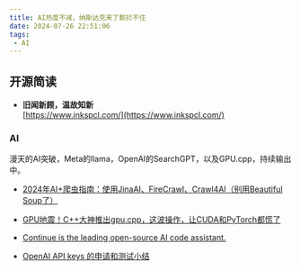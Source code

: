 ```yaml
---
title: AI热度不减，纳斯达克来了都拦不住
date: 2024-07-26 22:51:06
tags:
 - AI
---
```


## 开源简读

 - **旧闻新顾，温故知新**<br>[https://www.inkspcl.com/](https://www.inkspcl.com/)

### AI

漫天的AI突破，Meta的llama，OpenAI的SearchGPT，以及GPU.cpp，持续输出中。

- [2024年AI+爬虫指南：使用JinaAI、FireCrawl、Crawl4AI（别用Beautiful Soup了）](https://developer.volcengine.com/articles/7392435404039389221)

- [GPU地震！C++大神推出gpu.cpp，这波操作，让CUDA和PyTorch都慌了](https://mp.weixin.qq.com/s/nx05xfwMZjGoEogy1O9iGw)

- [Continue is the leading open-source AI code assistant.](https://docs.continue.dev/intro)

- [OpenAI API keys 的申请和测试小结](https://www.cnblogs.com/klchang/p/17352911.html)

